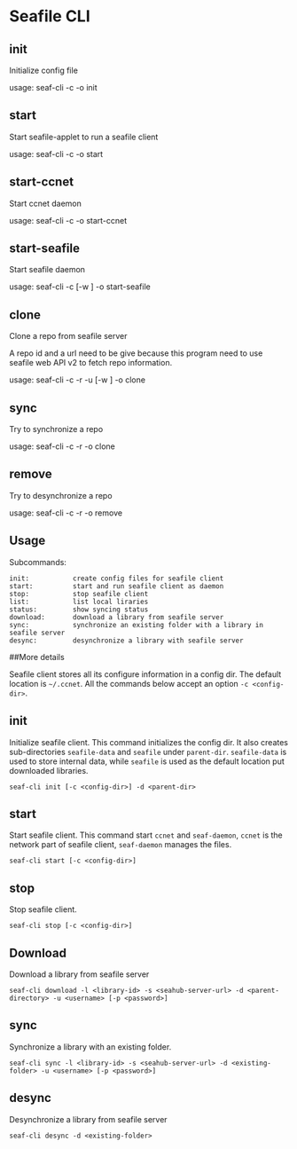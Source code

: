 # Seafile CLI

init
----
Initialize config file

usage: seaf-cli -c <config-dir> -o init

start
-----
Start seafile-applet to run a seafile client

usage: seaf-cli -c <config-dir> -o start

start-ccnet
-----------
Start ccnet daemon

usage: seaf-cli -c <config-dir> -o start-ccnet

start-seafile
-------------
Start seafile daemon

usage: seaf-cli -c <config-dir> [-w <worktree>] -o start-seafile

clone
-----
Clone a repo from seafile server

A repo id and a url need to be give because this program need to use seafile web API v2 to fetch repo information.

usage: seaf-cli -c <config-dir> -r <repo-id> -u <url> [-w <worktree>] -o clone

sync
----
Try to synchronize a repo

usage: seaf-cli -c <config-dir> -r <repo-id> -o clone

remove
------
Try to desynchronize a repo

usage: seaf-cli -c <config-dir> -r <repo-id> -o remove

## Usage

Subcommands:

    init:           create config files for seafile client
    start:          start and run seafile client as daemon
    stop:           stop seafile client
    list:           list local liraries
    status:         show syncing status
    download:       download a library from seafile server
    sync:           synchronize an existing folder with a library in seafile server
    desync:         desynchronize a library with seafile server


##More details

Seafile client stores all its configure information in a config dir. The default location is `~/.ccnet`. All the commands below accept an option `-c <config-dir>`.

init
----
Initialize seafile client. This command initializes the config dir. It also creates sub-directories `seafile-data` and `seafile` under `parent-dir`. `seafile-data` is used to store internal data, while `seafile` is used as the default location put downloaded libraries.

    seaf-cli init [-c <config-dir>] -d <parent-dir>

start
-----
Start seafile client. This command start `ccnet` and `seaf-daemon`, `ccnet` is the network part of seafile client, `seaf-daemon` manages the files.

    seaf-cli start [-c <config-dir>]

stop
----
Stop seafile client.

    seaf-cli stop [-c <config-dir>]


Download
--------
Download a library from seafile server

    seaf-cli download -l <library-id> -s <seahub-server-url> -d <parent-directory> -u <username> [-p <password>]


sync
----
Synchronize a library with an existing folder.

    seaf-cli sync -l <library-id> -s <seahub-server-url> -d <existing-folder> -u <username> [-p <password>]

desync
------
Desynchronize a library from seafile server

    seaf-cli desync -d <existing-folder>
